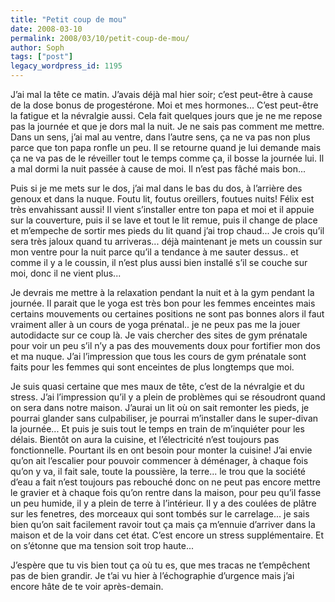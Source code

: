 ```yaml
---
title: "Petit coup de mou"
date: 2008-03-10
permalink: 2008/03/10/petit-coup-de-mou/
author: Soph
tags: ["post"]
legacy_wordpress_id: 1195
---
```


J’ai mal la tête ce matin. J’avais déjà mal hier soir; c’est peut-être à cause de la dose bonus de progestérone. Moi et mes hormones... C’est peut-être la fatigue et la névralgie aussi. Cela fait quelques jours que je ne me repose pas la journée et que je dors mal la nuit. Je ne sais pas comment me mettre. Dans un sens, j’ai mal au ventre, dans l’autre sens, ça ne va pas non plus parce que ton papa ronfle un peu. Il se retourne quand je lui demande mais ça ne va pas de le réveiller tout le temps comme ça, il bosse la journée lui. Il a mal dormi la nuit passée à cause de moi. Il n’est pas fâché mais bon...

<!-- excerpt -->

Puis si je me mets sur le dos, j’ai mal dans le bas du dos, à l’arrière des genoux et dans la nuque. Foutu lit, foutus oreillers, foutues nuits! Félix est très envahissant aussi! Il vient s’installer entre ton papa et moi et il appuie sur la couverture, puis il se lave et tout le lit remue, puis il change de place et m’empeche de sortir mes pieds du lit quand j’ai trop chaud... Je crois qu’il sera très jaloux quand tu arriveras... déjà maintenant je mets un coussin sur mon ventre pour la nuit parce qu’il a tendance à me sauter dessus.. et comme il y a le coussin, il n’est plus aussi bien installé s’il se couche sur moi, donc il ne vient plus...

Je devrais me mettre à la relaxation pendant la nuit et à la gym pendant la journée. Il parait que le yoga est très bon pour les femmes enceintes mais certains mouvements ou certaines positions ne sont pas bonnes alors il faut vraiment aller à un cours de yoga prénatal.. je ne peux pas me la jouer autodidacte sur ce coup là. Je vais chercher des sites de gym prénatale pour voir un peu s’il n’y a pas des mouvements doux pour fortifier mon dos et ma nuque. J’ai l’impression que tous les cours de gym prénatale sont faits pour les femmes qui sont enceintes de plus longtemps que moi.

Je suis quasi certaine que mes maux de tête, c’est de la névralgie et du stress. J’ai l’impression qu’il y a plein de problèmes qui se résoudront quand on sera dans notre maison. J’aurai un lit où on sait remonter les pieds, je pourrai glander sans culpabiliser, je pourrai m’installer dans le super-divan la journée... Et puis je suis tout le temps en train de m’inquiéter pour les délais. Bientôt on aura la cuisine, et l’électricité n’est toujours pas fonctionnelle. Pourtant ils en ont besoin pour monter la cuisine! J’ai envie qu’on ait l’escalier pour pouvoir commencer à déménager, à chaque fois qu’on y va, il fait sale, toute la poussière, la terre... le trou que la société d’eau a fait n’est toujours pas rebouché donc on ne peut pas encore mettre le gravier et à chaque fois qu’on rentre dans la maison, pour peu qu’il fasse un peu humide, il y a plein de terre à l’intérieur. Il y a des coulées de plâtre sur les fenetres, des morceaux qui sont tombés sur le carrelage... je sais bien qu’on sait facilement ravoir tout ça mais ça m’ennuie d’arriver dans la maison et de la voir dans cet état. C’est encore un stress supplémentaire. Et on s’étonne que ma tension soit trop haute...

J’espère que tu vis bien tout ça où tu es, que mes tracas ne t’empêchent pas de bien grandir. Je t’ai vu hier à l’échographie d’urgence mais j’ai encore hâte de te voir après-demain.
